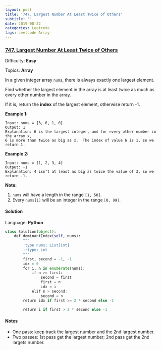 ```yaml
---
layout: post
title: '747. Largest Number At Least Twice of Others'
subtitle: ''
date: 2019-08-22
categories: Leetcode
tags: Leetcode Array
---
```

### [747\. Largest Number At Least Twice of Others](https://leetcode.com/problems/largest-number-at-least-twice-of-others/)

Difficulty: **Easy**

Topics: **Array**


In a given integer array `nums`, there is always exactly one largest element.

Find whether the largest element in the array is at least twice as much as every other number in the array.

If it is, return the **index** of the largest element, otherwise return -1.

**Example 1:**

```
Input: nums = [3, 6, 1, 0]
Output: 1
Explanation: 6 is the largest integer, and for every other number in the array x,
6 is more than twice as big as x.  The index of value 6 is 1, so we return 1.
```

**Example 2:**

```
Input: nums = [1, 2, 3, 4]
Output: -1
Explanation: 4 isn't at least as big as twice the value of 3, so we return -1.
```

**Note:**

1.  `nums` will have a length in the range `[1, 50]`.
2.  Every `nums[i]` will be an integer in the range `[0, 99]`.


#### Solution

Language: **Python**

```python
class Solution(object):
    def dominantIndex(self, nums):
        """
        :type nums: List[int]
        :rtype: int
        """
        first, second = -1, -1
        idx = 0
        for i, n in enumerate(nums):
            if n >= first:
                second = first
                first = n
                idx = i
            elif n > second:
                second = n
        return idx if first >= 2 * second else -1
    
        return i if first > 2 * second else -1
```

#### Notes
- One pass: keep track the largest number and the 2nd largest number.
- Two passes: 1st pass get the largest number; 2nd pass get the 2nd largets number.